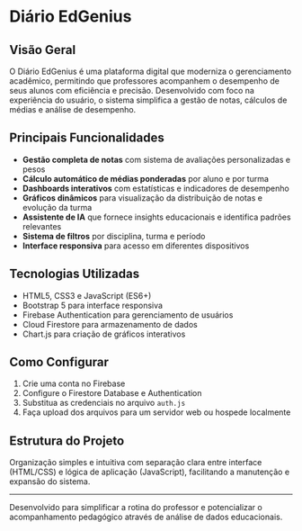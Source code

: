 # Diário EdGenius

## Visão Geral
O Diário EdGenius é uma plataforma digital que moderniza o gerenciamento acadêmico, permitindo que professores acompanhem o desempenho de seus alunos com eficiência e precisão. Desenvolvido com foco na experiência do usuário, o sistema simplifica a gestão de notas, cálculos de médias e análise de desempenho.

## Principais Funcionalidades
- **Gestão completa de notas** com sistema de avaliações personalizadas e pesos
- **Cálculo automático de médias ponderadas** por aluno e por turma
- **Dashboards interativos** com estatísticas e indicadores de desempenho
- **Gráficos dinâmicos** para visualização da distribuição de notas e evolução da turma
- **Assistente de IA** que fornece insights educacionais e identifica padrões relevantes
- **Sistema de filtros** por disciplina, turma e período
- **Interface responsiva** para acesso em diferentes dispositivos

## Tecnologias Utilizadas
- HTML5, CSS3 e JavaScript (ES6+)
- Bootstrap 5 para interface responsiva
- Firebase Authentication para gerenciamento de usuários
- Cloud Firestore para armazenamento de dados
- Chart.js para criação de gráficos interativos

## Como Configurar
1. Crie uma conta no Firebase
2. Configure o Firestore Database e Authentication
3. Substitua as credenciais no arquivo `auth.js`
4. Faça upload dos arquivos para um servidor web ou hospede localmente

## Estrutura do Projeto
Organização simples e intuitiva com separação clara entre interface (HTML/CSS) e lógica de aplicação (JavaScript), facilitando a manutenção e expansão do sistema.

---

Desenvolvido para simplificar a rotina do professor e potencializar o acompanhamento pedagógico através de análise de dados educacionais.
